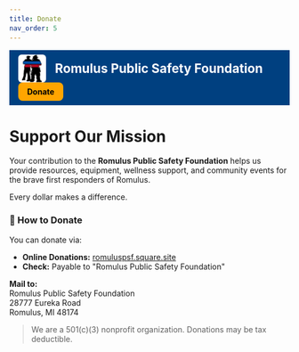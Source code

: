 ```yaml
---
title: Donate
nav_order: 5
---
```


<div style="background-color: #004080; color: white; padding: 0.5rem 1rem; display: flex; align-items: center; justify-content: space-between; flex-wrap: wrap;">
  <div style="display: flex; align-items: center; gap: 1rem;">
    <img src="IMG_7829.jpeg" alt="Romulus PSF Logo" style="height:50px; border-radius: 6px;" />
    <span style="font-size: 1.4rem; font-weight: bold;">Romulus Public Safety Foundation</span>
  </div>
  <a href="/docs/Donate" style="background-color: #FFA500; color: black; padding: 0.5rem 1rem; border-radius: 8px; text-decoration: none; font-weight: bold;">Donate</a>
</div>


# Support Our Mission

Your contribution to the **Romulus Public Safety Foundation** helps us provide resources, equipment, wellness support, and community events for the brave first responders of Romulus.

Every dollar makes a difference.

### 🔗 How to Donate

You can donate via:

- **Online Donations:** [romuluspsf.square.site](https://romuluspsf.square.site)
- **Check:** Payable to "Romulus Public Safety Foundation"

**Mail to:**  
Romulus Public Safety Foundation  
28777 Eureka Road  
Romulus, MI 48174

> We are a 501(c)(3) nonprofit organization. Donations may be tax deductible.
